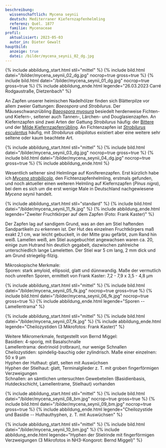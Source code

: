 ```yaml
---
beschreibung:
  wissenschaftlich: Mycena seynii
  deutsch: Mediterraner Kiefernzapfenhelmling
  referenz: Quél. 1877
  familie: Mycenaceae
profil:
  aktualisiert: 2023-05-03
  autor_in: Dieter Gewalt
hauptbild:
  anzeige: true
  datei: /bilder/mycena_seynii_02_dg.jpg
---
```

{% include abbildung_start.html stil="mittel" %}
{% include bild.html datei="/bilder/mycena_seynii_02_dg.jpg" nocrop=true gross=true %}
{% include bild.html datei="/bilder/mycena_seynii_01_dg.jpg" nocrop=true gross=true %}
{% include abbildung_ende.html legende="26.03.2023 Carré Rodgaustraße, Dietzenbach" %}

An Zapfen unserer heimischen Nadelhölzer finden sich Blätterpilze vor allem zweier Gattungen: *Baeospora* und *Strobilurus*. Der Mäuseschwanzrübling *[Baeospora myosura](/pilze/baeospora-myosura-mäuseschwanz-rübling)* besiedelt herdenweise Fichten- und Kiefern-, seltener auch Tannen-, Lärchen- und Douglasienzapfen. An Kiefernzapfen sind zwei Arten der Gattung *Strobilurus* häufig: der [Bittere](/pilze/strobilurus-tenacellus-bitterer-kiefern-zapfenrübling) und der [Milde Kiefernzapfenrübling](/pilze/strobilurus-stephanocystis-milder-kieferzapfenrübling). An Fichtenzapfen ist *[Strobilurus esculentus](/pilze/strobilurus-esculentus-fichtenzapfenrübling)* häufig, mit *Strobilurus albipilatus* existiert aber eine weitere sehr seltene oder kaum beachtete Art.

{% include abbildung_start.html stil="mittel" %}
{% include bild.html datei="/bilder/mycena_seynii_03_dg.jpg" nocrop=true gross=true %}
{% include bild.html datei="/bilder/mycena_seynii_04_dg.jpg" nocrop=true gross=true %}
{% include abbildung_ende.html %}

Wesentlich seltener sind Helmlinge auf Koniferenzapfen. Erst kürzlich habe ich *[Mycena strobilicola](/pilze/mycena-strobilicola-fichtenzapfenhelmling)*, den Fichtenzapfenhelmling, erstmals gefunden, und noch aktueller einen weiteren Helmling auf Kiefernzapfen (*Pinus nigra*), bei dem es sich um die erst wenige Male in Deutschland nachgewiesene *Mycena seynii* handelt.

{% include abbildung_start.html stil="standard" %}
{% include bild.html datei="/bilder/mycena_seynii_11_fk.jpg" %}
{% include abbildung_ende.html legende="Zweiter Fruchtkörper auf dem Zapfen (Foto: Frank Kaster)" %}

Der Zapfen lag auf sandigem Grund, was an den am Stiel haftenden Sandpartikeln zu erkennen ist. Der Hut des einzelnen Fruchtkörpers maß exakt 2,1 cm, war leicht gebuckelt, in der Mitte grau gefärbt, zum Rand hin weiß. Lamellen weiß, am Stiel ausgebuchtet angewachsen waren ca. 20, einige zum Hutrand hin deutlich gegabelt, dazwischen zahlreiche unterschiedlich lange Lameletten. Der Stiel war 5 cm lang, 2 mm dick und am Grund striegelig-filzig.

Mikroskopische Merkmale:\
Sporen: stark amyloid, ellipsoid, glatt und dünnwandig. Maße der vermutlich noch unreifen Sporen, ermittelt von Frank Kaster: 7,2 - 7,9 x 3,5 - 4,8 µm

{% include abbildung_start.html stil="mittel" %}
{% include bild.html datei="/bilder/mycena_seynii_05_fk.jpg" nocrop=true gross=true %}
{% include bild.html datei="/bilder/mycena_seynii_06_fk.jpg" nocrop=true gross=true %}
{% include abbildung_ende.html legende="Sporen  --  Lamellentrama" %}

{% include abbildung_start.html stil="mittel" %}
{% include bild.html datei="/bilder/mycena_seynii_07_fk.jpg" %}
{% include abbildung_ende.html legende="Cheilozystiden (3 Mikrofotos: Frank Kaster)" %}

Weitere Mikromerkmale, festgestellt von Bernd Miggel:\
Basidien: 4-sporig, mit Basalschnalle\
Lamellentrama: dextrinoid (rotbraun), nur wenige Schnallen\
Cheilozystiden: spindelig-bauchig oder zylindrisch. Maße einer einzelnen: 50 x 9 µm\
Hyphen der Huthaut: glatt, selten mit Auswüchsen\
Hyphen der Stielhaut: glatt, Terminalglieder z. T. mit groben fingerförmigen Verzweigungen\
Schnallen: an sämtlichen untersuchten Gewebeteilen (Basidienbasis, Hutdeckschicht, Lamellentrame, Stielhaut) vorhanden

{% include abbildung_start.html stil="mittel" %}
{% include bild.html datei="/bilder/mycena_seynii_08_bm.jpg" nocrop=true gross=true %}
{% include bild.html datei="/bilder/mycena_seynii_09_bm.jpg" nocrop=true gross=true %}
{% include abbildung_ende.html legende="Cheilozystide und Basidie -- Huthauthyphen, z. T. mit Auswüchsen" %}

{% include abbildung_start.html stil="mittel" %}
{% include bild.html datei="/bilder/mycena_seynii_10_bm.jpg" %}
{% include abbildung_ende.html legende="Hyphen der Stielrinde mit fingerförmigen Verzweigungen (3 Mikrofotos in NH3-Kongorot: Bernd Miggel)" %}